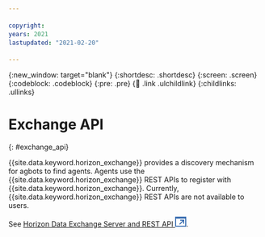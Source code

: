 ```yaml
---

copyright:
years: 2021
lastupdated: "2021-02-20"

---
```


{:new_window: target="blank"}
{:shortdesc: .shortdesc}
{:screen: .screen}
{:codeblock: .codeblock}
{:pre: .pre}
{:child: .link .ulchildlink}
{:childlinks: .ullinks}

# Exchange API
{: #exchange_api}

{{site.data.keyword.horizon_exchange}} provides a discovery mechanism for agbots to find agents. Agents use the {{site.data.keyword.horizon_exchange}} REST APIs to register with {{site.data.keyword.horizon_exchange}}. Currently, {{site.data.keyword.horizon_exchange}} REST APIs are not available to users.

See [Horizon Data Exchange Server and REST API ![Opens in a new tab](../images/icons/launch-glyph.svg "Opens in a new tab")](https://github.com/open-horizon/exchange-api).
